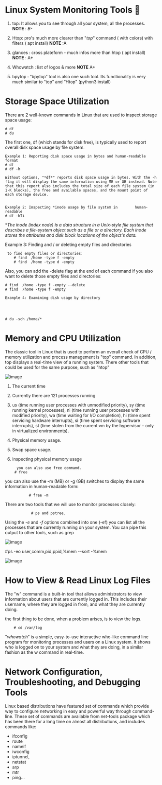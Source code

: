 # **Linux System Monitoring Tools**  🧰


1. top: It allows you  to see through all your system, all the processes.  **NOTE** : *B-*
     

2. Htop: pro's much more clearer than "*top*" command ( with colors) with  filters ( apt install) **NOTE** :A

3. glances : cross plateform - much infos more than htop       ( apt install) **NOTE** : A+

4. Whowatch : list of logos & more **NOTE**  A+

5. bpytop : “bpytop” tool is also one such tool. Its functionality  is very much similar 
            to  “top” and “Htop" (python3 install)





 # **Storage Space Utilization**

There are 2 well-known commands in Linux that are used to inspect storage space usage:

    # df 
    # du

The first one, df (which stands for disk free), is typically used to report overall disk space usage by file system.

    Example 1: Reporting disk space usage in bytes and human-readable format
    # df
    # df -h

    Without options, "*df*" reports disk space usage in bytes. With the -h flag it will display the same information using MB or GB instead. Note that this report also includes the total size of each file system (in 1-K blocks), the free and available spaces, and the mount point of each storage device.


    Example 2: Inspecting *inode usage by file system in        human-readable  
    # df -hTi

**The inode (index node) is a data structure in a Unix-style file system that describes a file-system object such as a file or a directory. Each inode stores the attributes and disk block locations of the object's data.*

Example 3: Finding and / or deleting empty files and directories

     to find empty files or directories:
        # find  /home -type f -empty
        # find  /home -type d -empty
Also, you can add the -delete flag at the end of each command if you also want to delete those empty files and directories:

    # find  /home -type f -empty --delete
    # find  /home -type f -empty

    Example 4: Examining disk usage by directory




    # du -sch /home/*


 




# **Memory and CPU Utilization**


The classic tool in Linux that is used to perform an overall check of CPU / memory utilization and process management is "top" command. In addition, top displays a real-time view of a running system. There other tools that could be used for the same purpose, such as "htop"

 ![image](https://www.tecmint.com/wp-content/uploads/2015/01/List-of-Running-Linux-Processes.png)

1. The current time 

2. Currently there are 121 processes running

3. us (time running user processes with unmodified priority), sy (time running kernel processes), ni (time running user processes with modified priority), wa (time waiting for I/O completion), hi (time spent servicing hardware interrupts), si (time spent servicing software interrupts), st (time stolen from the current vm by the hypervisor – only in virtualized environments).

4. Physical memory usage.

5. Swap space usage.

6. Inspecting physical memory usage

         you can also use free command.
        # free




you can also use the -m (MB) or -g (GB) switches to display the same information in human-readable form:

               # free -m



There are two tools that we will use to monitor processes closely:
                         
                # ps and pstree.

Using the *-e* and *-f* options combined into one (-ef) you can list all the processes that are currently running on your system. You can pipe this output to other tools, such as grep

![image](https://www.tecmint.com/wp-content/uploads/2015/01/Monitor-Linux-Processes.png)


#ps -eo user,comm,pid,ppid,%mem --sort -%mem

![image](https://www.tecmint.com/wp-content/uploads/2015/01/Monitor-Linux-Processes-by-Memory-Utilization.png)







# **How to View & Read Linux Log Files**




The "w" command is a built-in tool that allows administrators to view information about users that are currently logged in. This includes their username, where they are logged in from, and what they are currently doing.

   
the first thing to be done, when a problem arises, is to view the logs.


        # cd /var/log
    


"*whowatch*" is a simple, easy-to-use interactive who-like command line program for monitoring processes and users on a Linux system. It shows who is logged on to your system and what they are doing, in a similar fashion as the w command in real-time.





# Network Configuration, Troubleshooting, and Debugging Tools


Linux based distributions have featured set of commands which provide way to configure networking in easy and powerful way through command-line. These set of commands are available from net-tools package which has been there for a long time on almost all distributions, and includes commands like: 

- ifconfig
- route
- nameif
- iwconfig
- iptunnel,
- netstat
- arp
- mtr
- ping...






